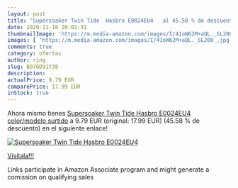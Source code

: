 ```yaml
---
layout: post
title: 'Supersoaker Twin Tide  Hasbro E0024EU4   al 45.58 % de descuento'
date: 2020-11-10 20:02:31
thumbnailImage: 'https://m.media-amazon.com/images/I/41oW62M+aQL._SL200_.jpg'
images: [ 'https://m.media-amazon.com/images/I/41oW62M+aQL._SL200_.jpg' ]
comments: true
category: ofertas
author: ring
slug: B076D91Y38
description:
actualPrice: 9.79 EUR
comparePrice: 17.99 EUR
inStock: true
---
```


Ahora mismo tienes [Supersoaker Twin Tide  Hasbro E0024EU4    color/modelo surtido](https://www.amazon.es/dp/B076D91Y38/?tag=tolees-21) a 9.79 EUR (original: 17.99 EUR) (45.58 %  de descuento) en el siguiente enlace!

[![Supersoaker Twin Tide  Hasbro E0024EU4  ](https://m.media-amazon.com/images/I/41oW62M+aQL._SL200_.jpg)](https://www.amazon.es/dp/B076D91Y38/?tag=tolees-21)

[Visítala!!!](https://www.amazon.es/dp/B076D91Y38/?tag=tolees-21)

Links participate in Amazon Associate program and might generate a comission on qualifying sales
